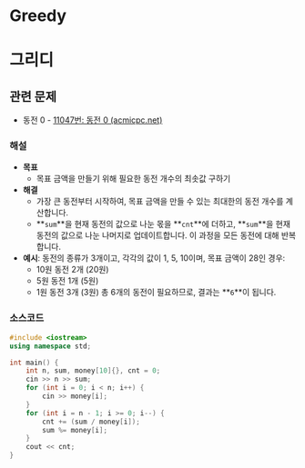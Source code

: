 # Greedy

# 그리디

## 관련 문제

- 동전 0 - [11047번: 동전 0 (acmicpc.net)](https://www.acmicpc.net/problem/11047)

### 해설

- **목표**
    - 목표 금액을 만들기 위해 필요한 동전 개수의 최솟값 구하기
- **해결**
    - 가장 큰 동전부터 시작하여, 목표 금액을 만들 수 있는 최대한의 동전 개수를 계산합니다.
    - **`sum`**을 현재 동전의 값으로 나눈 몫을 **`cnt`**에 더하고, **`sum`**을 현재 동전의 값으로 나눈 나머지로 업데이트합니다. 이 과정을 모든 동전에 대해 반복합니다.
- **예시**:
동전의 종류가 3개이고, 각각의 값이 1, 5, 10이며, 목표 금액이 28인 경우:
    - 10원 동전 2개 (20원)
    - 5원 동전 1개 (5원)
    - 1원 동전 3개 (3원)
    총 6개의 동전이 필요하므로, 결과는 **`6`**이 됩니다.

### 소스코드
```cpp
#include <iostream>
using namespace std;

int main() {
    int n, sum, money[10]{}, cnt = 0;
    cin >> n >> sum;
    for (int i = 0; i < n; i++) {
        cin >> money[i];
    }
    for (int i = n - 1; i >= 0; i--) {
        cnt += (sum / money[i]);
        sum %= money[i];
    }
    cout << cnt;
}
```